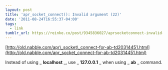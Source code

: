 ```yaml
---
layout: post
title: 'apr_socket_connect(): Invalid argument (22)'
date: '2011-08-24T16:55:37-04:00'
tags:
  - link
tumblr_url: https://reinke.co/post/9345836027/aprsocketconnect-invalid-argument-22
---
```

[http://old.nabble.com/apr\_socket\_connect-for-ab-td20314451.html](http://old.nabble.com/apr_socket_connect-for-ab-td20314451.html)

Instead of using _ **localhost** _, use _ **127.0.0.1** _ when using _ **ab** _ command.

